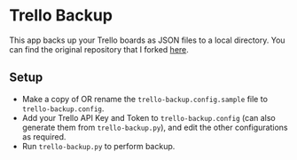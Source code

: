 Trello Backup
=============

This app backs up your Trello boards as JSON files to a local directory. You can find the original repository that I forked [here](https://github.com/smartystreets/trello-backup).

Setup
-----
- Make a copy of OR rename the `trello-backup.config.sample` file to `trello-backup.config`.
- Add your Trello API Key and Token to `trello-backup.config` (can also generate them from `trello-backup.py`), and edit the other configurations as required.
- Run `trello-backup.py` to perform backup.
